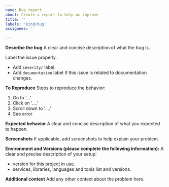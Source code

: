 ```yaml
---
name: Bug report
about: Create a report to help us improve
title: ''
labels: 'kind/bug'
assignees: ''

---
```


**Describe the bug**
A clear and concise description of what the bug is.

Label the issue properly.
- Add `severity/` label.
- Add `documentation` label if this issue is related to documentation changes.

**To Reproduce**
Steps to reproduce the behavior:
1. Go to '...'
2. Click on '....'
3. Scroll down to '....'
4. See error

**Expected behavior**
A clear and concise description of what you expected to happen.

**Screenshots**
If applicable, add screenshots to help explain your problem.

**Environment and Versions (please complete the following information):**
A clear and precise description of your setup:
  - version for this project in use.
  - services, libraries, languages and tools list and versions.

**Additional context**
Add any other context about the problem here.
